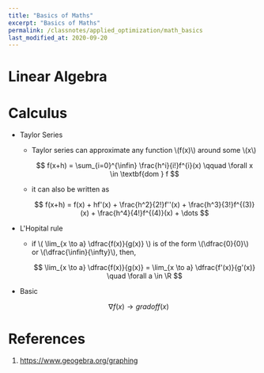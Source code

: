 ```yaml
---
title: "Basics of Maths"
excerpt: "Basics of Maths"
permalink: /classnotes/applied_optimization/math_basics
last_modified_at: 2020-09-20
---
```


# Linear Algebra



# Calculus
- Taylor Series
  - Taylor series can approximate any function \\(f(x)\\) around some \\(x\\)
  
    $$
      f(x+h) = \sum_{i=0}^{\infin} \frac{h^i}{i!}f^{i}(x) \qquad \forall x \in  \textbf{dom } f
    $$
  
  - it can also be written as
  
    $$
      f(x+h) = f(x) + hf'(x) + \frac{h^2}{2!}f''(x) + \frac{h^3}{3!}f^{(3)}(x) + \frac{h^4}{4!}f^{(4)}(x) + \dots
    $$
  
- L'Hopital rule
  - if 
    \\(
        \lim_{x \to a} \dfrac{f(x)}{g(x)}
    \\)
    is of the form \\(\dfrac{0}{0}\\) or \\(\dfrac{\infin}{\infty}\\), then,
  
    $$
        \lim_{x \to a} \dfrac{f(x)}{g(x)} = \lim_{x \to a} \dfrac{f'(x)}{g'(x)} \quad \forall a \in \R
    $$


- Basic

  $$
  \nabla f(x) \rightarrow grad of f(x)
  $$


# References
1. https://www.geogebra.org/graphing

